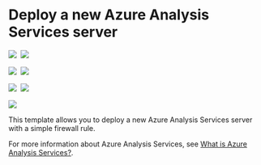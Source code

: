 # Deploy a new Azure Analysis Services server

<IMG SRC="https://azbotstorage.blob.core.windows.net/badges/101-analysis-services-create/PublicLastTestDate.svg" />&nbsp;
<IMG SRC="https://azbotstorage.blob.core.windows.net/badges/101-analysis-services-create/PublicDeployment.svg" />&nbsp;

<IMG SRC="https://azbotstorage.blob.core.windows.net/badges/101-analysis-services-create/FairfaxLastTestDate.svg" />&nbsp;
<IMG SRC="https://azbotstorage.blob.core.windows.net/badges/101-analysis-services-create/FairfaxDeployment.svg" />&nbsp;

<IMG SRC="https://azbotstorage.blob.core.windows.net/badges/101-analysis-services-create/BestPracticeResult.svg" />&nbsp;
<IMG SRC="https://azbotstorage.blob.core.windows.net/badges/101-analysis-services-create/CredScanResult.svg" />&nbsp;

<a href="https://portal.azure.com/#create/Microsoft.Template/uri/https%3A%2F%2Fraw.githubusercontent.com%2Fazure%2Fazure-quickstart-templates%2Fmaster%2F101-analysis-services-create%2Fazuredeploy.json" target="_blank">
    <img src="http://azuredeploy.net/deploybutton.png"/>
</a>

This template allows you to deploy a new Azure Analysis Services server with a simple firewall rule.

For more information about Azure Analysis Services, see [What is Azure Analysis Services?](https://docs.microsoft.com/en-us/azure/analysis-services/analysis-services-overview).
